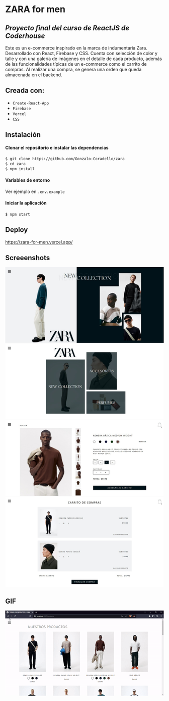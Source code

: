 # ZARA for men
## _Proyecto final del curso de ReactJS de Coderhouse_

Este es un e-commerce inspirado en la marca de indumentaria Zara. Desarrollado con React, Firebase y CSS. Cuenta con selección de color y talle y con una galería de imágenes en el detalle de cada producto, además de las funcionalidades típicas de un e-commerce como el carrito de compras. Al realizar una compra, se genera una orden que queda almacenada en el backend.

## Creada con:
- `Create-React-App`
- `Firebase`
- `Vercel`
- `CSS`

## Instalación

#### Clonar el repositorio e instalar las dependencias

``` 
$ git clone https://github.com/Gonzalo-Coradello/zara
$ cd zara
$ npm install
```

#### Variables de entorno
Ver ejemplo en `.env.example`

#### Iniciar la aplicación
```
$ npm start
```

## Deploy
https://zara-for-men.vercel.app/

## Screeenshots
![](https://github.com/Gonzalo-Coradello/zara/blob/main/screenshots/zara1.jpg)
![](https://github.com/Gonzalo-Coradello/zara/blob/main/screenshots/zara2.jpg)
![](https://github.com/Gonzalo-Coradello/zara/blob/main/screenshots/zara4.jpg)
![](https://github.com/Gonzalo-Coradello/zara/blob/main/screenshots/zara6.jpg)

## GIF
![](https://github.com/Gonzalo-Coradello/zara/blob/main/zara-ecommerce.gif)